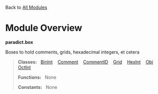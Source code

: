 Back to [All Modules](https://github.com/pyrustic/paradict/blob/master/docs/modules/README.md#readme)

# Module Overview

**paradict.box**
 
Boxes to hold comments, grids, hexadecimal integers, et cetera

> **Classes:** &nbsp; [BinInt](https://github.com/pyrustic/paradict/blob/master/docs/modules/content/paradict.box/content/classes/BinInt.md#class-binint) &nbsp;&nbsp; [Comment](https://github.com/pyrustic/paradict/blob/master/docs/modules/content/paradict.box/content/classes/Comment.md#class-comment) &nbsp;&nbsp; [CommentID](https://github.com/pyrustic/paradict/blob/master/docs/modules/content/paradict.box/content/classes/CommentID.md#class-commentid) &nbsp;&nbsp; [Grid](https://github.com/pyrustic/paradict/blob/master/docs/modules/content/paradict.box/content/classes/Grid.md#class-grid) &nbsp;&nbsp; [HexInt](https://github.com/pyrustic/paradict/blob/master/docs/modules/content/paradict.box/content/classes/HexInt.md#class-hexint) &nbsp;&nbsp; [Obj](https://github.com/pyrustic/paradict/blob/master/docs/modules/content/paradict.box/content/classes/Obj.md#class-obj) &nbsp;&nbsp; [OctInt](https://github.com/pyrustic/paradict/blob/master/docs/modules/content/paradict.box/content/classes/OctInt.md#class-octint)
>
> **Functions:** &nbsp; None
>
> **Constants:** &nbsp; None
